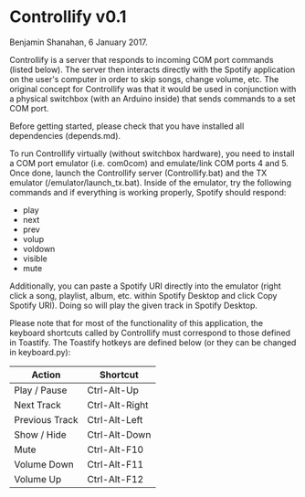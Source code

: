 # Controllify v0.1
Benjamin Shanahan, 6 January 2017.

Controllify is a server that responds to incoming COM port commands (listed below). The server then interacts directly with the Spotify application on the user's computer in order to skip songs, change volume, etc. The original concept for Controllify was that it would be used in conjunction with a physical switchbox (with an Arduino inside) that sends commands to a set COM port.

Before getting started, please check that you have installed all dependencies (depends.md).

To run Controllify virtually (without switchbox hardware), you need to install a COM port emulator (i.e. com0com) and emulate/link COM ports 4 and 5. Once done, launch the Controllify server (Controllify.bat) and the TX emulator (/emulator/launch_tx.bat). Inside of the emulator, try the following commands and if everything is working properly, Spotify should respond:

* play
* next
* prev
* volup
* voldown
* visible
* mute

Additionally, you can paste a Spotify URI directly into the emulator (right click a song, playlist, album, etc. within
Spotify Desktop and click Copy Spotify URI). Doing so will play the given track in Spotify 
Desktop.

Please note that for most of the functionality of this application, the keyboard shortcuts
called by Controllify must correspond to those defined in Toastify. The Toastify hotkeys are
defined below (or they can be changed in keyboard.py):

| Action         | Shortcut       |
|----------------|----------------|
| Play / Pause   | Ctrl-Alt-Up    |
| Next Track     | Ctrl-Alt-Right |
| Previous Track | Ctrl-Alt-Left  |
| Show / Hide    | Ctrl-Alt-Down  |
| Mute           | Ctrl-Alt-F10   |
| Volume Down    | Ctrl-Alt-F11   |
| Volume Up      | Ctrl-Alt-F12   |
